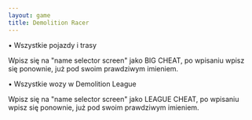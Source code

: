 ```yaml
---
layout: game
title: Demolition Racer
---
```


• Wszystkie pojazdy i trasy

Wpisz się na "name selector screen" jako BIG CHEAT, po wpisaniu 
wpisz 
się ponownie, już pod swoim prawdziwym imieniem.       

• Wszystkie wozy w Demolition League

Wpisz się na "name selector screen" jako LEAGUE CHEAT, po 
wpisaniu 
wpisz się ponownie, już pod swoim prawdziwym imieniem.
